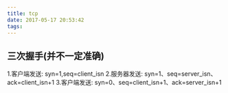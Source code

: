 ```yaml
---
title: tcp
date: 2017-05-17 20:53:42
tags:
---
```

## 三次握手(并不一定准确)
1.客户端发送:
syn=1,seq=client_isn
2.服务器发送:
syn=1、seq=server_isn、ack=client_isn+1
3.客户端发送:
syn=0、seq=client_isn+1、ack=server_isn+1
